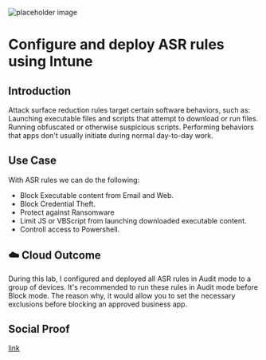 ![placeholder image](https://img-prod-cms-rt-microsoft-com.akamaized.net/cms/api/am/imageFileData/RWzWIZ?ver=327f)

# Configure and deploy ASR rules using Intune

## Introduction

Attack surface reduction rules target certain software behaviors, such as: Launching executable files and scripts that attempt to download or run files. Running obfuscated or otherwise suspicious scripts. Performing behaviors that apps don't usually initiate during normal day-to-day work.

## Use Case

With ASR rules we can do the following:

* Block Executable content from Email and Web.
* Block Credential Theft.
* Protect against Ransomware
* Limit JS or VBScript from launching downloaded executable content.
* Controll access to Powershell.

## ☁️ Cloud Outcome

During this lab, I configured and deployed all ASR rules in Audit mode to a group of devices. It's recommended to run these rules in Audit mode before Block mode. The reason why, it would allow you to set the necessary exclusions before blocking an approved business app.

## Social Proof

[link](link)
